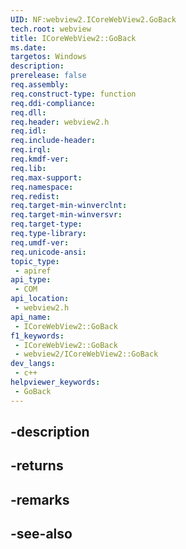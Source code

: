```yaml
---
UID: NF:webview2.ICoreWebView2.GoBack
tech.root: webview
title: ICoreWebView2::GoBack
ms.date: 
targetos: Windows
description: 
prerelease: false
req.assembly: 
req.construct-type: function
req.ddi-compliance: 
req.dll: 
req.header: webview2.h
req.idl: 
req.include-header: 
req.irql: 
req.kmdf-ver: 
req.lib: 
req.max-support: 
req.namespace: 
req.redist: 
req.target-min-winverclnt: 
req.target-min-winversvr: 
req.target-type: 
req.type-library: 
req.umdf-ver: 
req.unicode-ansi: 
topic_type:
 - apiref
api_type:
 - COM
api_location:
 - webview2.h
api_name:
 - ICoreWebView2::GoBack
f1_keywords:
 - ICoreWebView2::GoBack
 - webview2/ICoreWebView2::GoBack
dev_langs:
 - c++
helpviewer_keywords:
 - GoBack
---
```


## -description

## -returns

## -remarks

## -see-also

